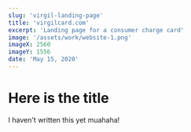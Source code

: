 ```yaml
---
slug: 'virgil-landing-page'
title: 'virgilcard.com'
excerpt: 'Landing page for a consumer charge card'
image: '/assets/work/website-1.png'
imageX: 2560
imageY: 1556
date: 'May 15, 2020'
---
```


# Here is the title

I haven't written this yet muahaha!

